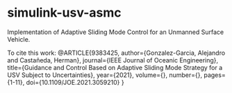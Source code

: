 # simulink-usv-asmc
Implementation of Adaptive Sliding Mode Control for an Unmanned Surface Vehicle.

To cite this work:
@ARTICLE{9383425,
  author={Gonzalez-Garcia, Alejandro and Castañeda, Herman},
  journal={IEEE Journal of Oceanic Engineering}, 
  title={Guidance and Control Based on Adaptive Sliding Mode Strategy for a USV Subject to Uncertainties}, 
  year={2021},
  volume={},
  number={},
  pages={1-11},
  doi={10.1109/JOE.2021.3059210}
}
